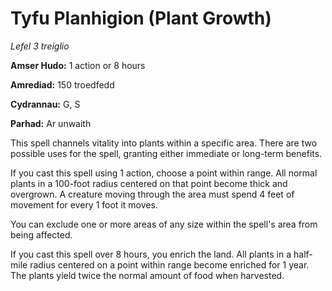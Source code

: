 # Tyfu Planhigion (Plant Growth)

*Lefel 3 treiglio*

**Amser Hudo:** 1 action or 8 hours

**Amrediad:** 150 troedfedd

**Cydrannau:** G, S

**Parhad:** Ar unwaith

This spell channels vitality into plants within a specific area. There are two possible uses for the spell, granting either immediate or long-term benefits.

If you cast this spell using 1 action, choose a point within range. All normal plants in a 100-foot radius centered on that point become thick and overgrown. A creature moving through the area must spend 4 feet of movement for every 1 foot it moves.

You can exclude one or more areas of any size within the spell's area from being affected.

If you cast this spell over 8 hours, you enrich the land. All plants in a half-mile radius centered on a point within range become enriched for 1 year. The plants yield twice the normal amount of food when harvested.